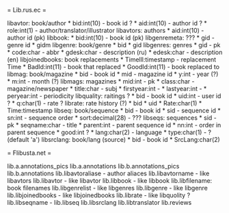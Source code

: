 = Lib.rus.ec =

libavtor:	book/author
	* bid:int(10) - book id ?
	* aid:int(10) - author id ?
	* role:int(1) - author/translator/illustrator
libavtors:	authors
	* aid:int(10) - author id (pk)
libbook:
	* bid:int(10) - book id (pk)
libgenremeta:	???
	* gid - genre id
	* gidm
libgenre:	book/genre
	* bid
	* gid
libgenres:	genres
	* gid - pk
	* code:char - abbr
	* gdesk:char - description (ru)
	* edesk:char - description (en)
libjoinedbooks:	book replacements
	* Timelll:timestamp - replacement Time
	* BadId:int(11) - book that replaced
	* GoodId:int(11) - book replaced to
libmag:	book/magazine
	* bid - book id
	* mid - magazine id
	* y:int - year (?)
	* m:int - month (?)
libmags:	magazines
	* mid:int - pk
	* class:char - magazine/newspaper
	* title:char - subj
	* firstyear:int - 
	* lastyear:int - 
	* peryear:int - periodicity
libquality:	raitings ?
	* bid - book id
	* uid:int - user id ?
	* q:char(1) - rate ?
librate:	rate history (?)
	* bid
	* uid
	* Rate:char(1)
	* Time:timestamp
libseq:	book/sequence
	* bid - book id
	* sid - sequence id
	* sn:int - sequence order
	* sort:decimal(28) - ???
libseqs:	sequences
	* sid - pk
	* seqname:char - title
	* parent:int - parent sequence id
	* nn:int - order in parent sequence
	* good:int ?
	* lang:char(2) - language
	* type:char(1) - ? (default 'a')
libsrclang:	book/lang (source)
	* bid - book id
	* SrcLang:char(2)

= Flibusta.net =

lib.a.annotations_pics
lib.a.annotations
lib.b.annotations_pics
lib.b.annotations
lib.libavtoraliase - author aliaces
lib.libavtorname - like libavtors
lib.libavtor - like libavtor
lib.libbook - like libbook
lib.libfilename:	book filenames
lib.libgenrelist - like libgenres
lib.libgenre - like libgenre
lib.libjoinedbooks - like libjoinedbooks
lib.librate - like libquolity ?
lib.libseqname - 
lib.libseq
lib.libsrclang
lib.libtranslator
lib.reviews                                                                                                                                                      